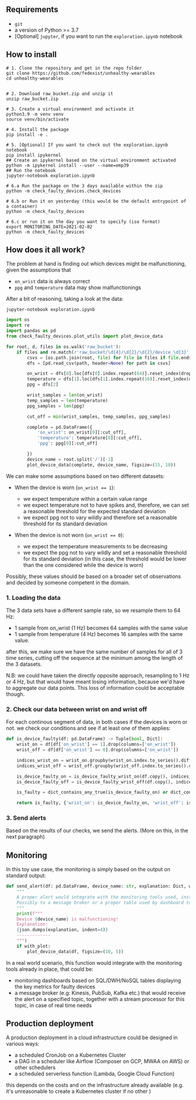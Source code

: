 ## Requirements

* `git`
* a version of Python >= 3.7
* [Optional] `jupyter`, if you want to run the `exploration.ipynb` notebook


## How to install

```shell
# 1. Clone the repository and get in the repo folder
git clone https://github.com/fedexist/unhealthy-wearables
cd unhealthy-wearables


# 2. Download raw_bucket.zip and unzip it
unzip raw_bucket.zip

# 3. Create a virtual environment and activate it
python3.9 -m venv venv
source venv/bin/activate

# 4. Install the package
pip install -e .

# 5. [Optional] If you want to check out the exploration.ipynb notebook
pip install ipykernel
## Create an ipykernel based on the virtual environment activated
python -m ipykernel install --user --name=emp39
## Run the notebook
jupyter-notebook exploration.ipynb

# 6.a Run the package on the 3 days available within the zip
python -m check_faulty_devices.check_devices

# 6.b or Run it on yesterday (this would be the default entrypoint of a container)
python -m check_faulty_devices

# 6.c or run it on the day you want to specify (iso format)
export MONITORING_DATE=2021-02-02
python -m check_faulty_devices

```

## How does it all work?

The problem at hand is finding out which devices might be malfunctioning, given the assumptions that

* `on_wrist` data is always correct
* `ppg` and `temperature` data may show malfunctionings

After a bit of reasoning, taking a look at the data:

```shell
jupyter-notebook exploration.ipynb
```

```python
import os
import re
import pandas as pd
from check_faulty_devices.plot_utils import plot_device_data

for root, d, files in os.walk('raw_bucket'):
    if files and re.match(r'raw_bucket/\d{4}/\d{2}/\d{2}/device_\d{3}', root):
        csvs = [os.path.join(root, file) for file in files if file.endswith('csv')]
        dfs = [pd.read_csv(path, header=None) for path in csvs]

        on_wrist = dfs[0].loc[dfs[0].index.repeat(64)].reset_index(drop=True)
        temperature = dfs[1].loc[dfs[1].index.repeat(16)].reset_index(drop=True)
        ppg = dfs[2]

        wrist_samples = len(on_wrist)
        temp_samples = len(temperature)
        ppg_samples = len(ppg)

        cut_off = min(wrist_samples, temp_samples, ppg_samples)

        complete = pd.DataFrame({
            'on_wrist': on_wrist[0][:cut_off],
            'temperature': temperature[0][:cut_off],
            'ppg': ppg[0][:cut_off]

        })
        device_name = root.split('/')[-1]
        plot_device_data(complete, device_name, figsize=(15, 10))
```

We can make some assumptions based on two different datasets:

* When the device is worn (`on_wrist == 1`):
    * we expect temperature within a certain value range
    * we expect temperature not to have spikes and, therefore, we can set a reasonable threshold for
    the expected standard deviation
    * we expect ppg not to vary wildly and therefore set a reasonable threshold for its standard deviation
    
* When the device is not worn (`on_wrist == 0`):
    * we expect the temperature measurements to be decreasing
    * we expect the ppg not to vary wildly and set a reasonable threshold for its standard deviation (in this
      case, the threshold would be lower than the one considered while the device is worn)

Possibly, these values should be based on a broader set of observations and decided by someone competent in the domain.

### 1. Loading the data

The 3 data sets have a different sample rate, so we resample them to 64 Hz:

* 1 sample from on_wrist (1 Hz) becomes 64 samples with the same value 
* 1 sample from temperature (4 Hz) becomes 16 samples with the same value.

after this, we make sure we have the same number of samples for all of 3 time series, cutting off the sequence 
at the minimum among the length of the 3 datasets.

N.B: we could have taken the directly opposite approach, resampling to 1 Hz or 4 Hz, but that would have meant losing 
information, because we'd have to aggregate our data points. This loss of information could be acceptable though.


### 2. Check our data between wrist on and wrist off

For each continous segment of data, in both cases if the devices is worn or not. we check our conditions and see 
if at least one of them applies:

```python
def is_device_faulty(df: pd.DataFrame) -> Tuple[bool, Dict]:
    wrist_on = df[df['on_wrist'] == 1].drop(columns=['on_wrist'])
    wrist_off = df[df['on_wrist'] == 0].drop(columns=['on_wrist'])

    indices_wrist_on = wrist_on.groupby(wrist_on.index.to_series().diff().ne(1).cumsum()).groups
    indices_wrist_off = wrist_off.groupby(wrist_off.index.to_series().diff().ne(1).cumsum()).groups

    is_device_faulty_on = is_device_faulty_wrist_on(df.copy(), indices_wrist_on)
    is_device_faulty_off = is_device_faulty_wrist_off(df.copy(), indices_wrist_off)

    is_faulty = dict_contains_any_true(is_device_faulty_on) or dict_contains_any_true(is_device_faulty_off)

    return is_faulty, {'wrist_on': is_device_faulty_on, 'wrist_off': is_device_faulty_off}
```

### 3. Send alerts

Based on the results of our checks, we send the alerts. (More on this, in the next paragraph)

## Monitoring

In this toy use case, the monitoring is simply based on the output on standard output:

```python
def send_alert(df: pd.DataFrame, device_name: str, explanation: Dict, with_plot=False):
    """
    A proper alert would integrate with the monitoring tools used, instead of printing to stdout.
    Possibly to a message broker or a proper table used by dashboard tool.
    """
    print(f"""
    Device {device_name} is malfunctioning!
    Explanation:
    {json.dumps(explanation, indent=4)}
    -------------
    """)
    if with_plot:
        plot_device_data(df, figsize=(10, 5))
```

In a real world scenario, this function would integrate with the monitoring tools already in place, that could be:

* monitoring dashboards based on SQL/DWH/NoSQL tables displaying the key metrics for faulty devices
* a message broker (e.g: Kinesis, PubSub, Kafka etc.) that would receive the alert on a specified topic, together with
  a stream processor for this topic, in case of real time needs

## Production deployment

A production deployment in a cloud infrastructure could be designed in various ways:
* a scheduled CronJob on a Kubernetes Cluster
* a DAG in a scheduler like Airflow (Composer on GCP, MWAA on AWS) or other schedulers
* a scheduled serverless function (Lambda, Google Cloud Function)

this depends on the costs and on the infrastructure already available (e.g. it's unreasonable to create a Kubernetes cluster
if no other )
